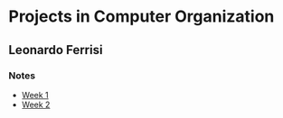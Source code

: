 # Projects in Computer Organization
## Leonardo Ferrisi

### Notes
- [Week 1](https://github.com/LeonardoFerrisi/computer-organization/blob/main/notes/week1.md)
- [Week 2](https://github.com/LeonardoFerrisi/computer-organization/blob/main/notes/week2/)
